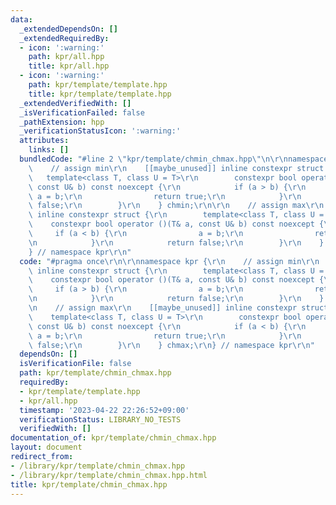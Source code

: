 ```yaml
---
data:
  _extendedDependsOn: []
  _extendedRequiredBy:
  - icon: ':warning:'
    path: kpr/all.hpp
    title: kpr/all.hpp
  - icon: ':warning:'
    path: kpr/template/template.hpp
    title: kpr/template/template.hpp
  _extendedVerifiedWith: []
  _isVerificationFailed: false
  _pathExtension: hpp
  _verificationStatusIcon: ':warning:'
  attributes:
    links: []
  bundledCode: "#line 2 \"kpr/template/chmin_chmax.hpp\"\n\r\nnamespace kpr {\r\n\
    \    // assign min\r\n    [[maybe_unused]] inline constexpr struct {\r\n     \
    \   template<class T, class U = T>\r\n        constexpr bool operator ()(T& a,\
    \ const U& b) const noexcept {\r\n            if (a > b) {\r\n               \
    \ a = b;\r\n                return true;\r\n            }\r\n            return\
    \ false;\r\n        }\r\n    } chmin;\r\n\r\n    // assign max\r\n    [[maybe_unused]]\
    \ inline constexpr struct {\r\n        template<class T, class U = T>\r\n    \
    \    constexpr bool operator ()(T& a, const U& b) const noexcept {\r\n       \
    \     if (a < b) {\r\n                a = b;\r\n                return true;\r\
    \n            }\r\n            return false;\r\n        }\r\n    } chmax;\r\n\
    } // namespace kpr\r\n"
  code: "#pragma once\r\n\r\nnamespace kpr {\r\n    // assign min\r\n    [[maybe_unused]]\
    \ inline constexpr struct {\r\n        template<class T, class U = T>\r\n    \
    \    constexpr bool operator ()(T& a, const U& b) const noexcept {\r\n       \
    \     if (a > b) {\r\n                a = b;\r\n                return true;\r\
    \n            }\r\n            return false;\r\n        }\r\n    } chmin;\r\n\r\
    \n    // assign max\r\n    [[maybe_unused]] inline constexpr struct {\r\n    \
    \    template<class T, class U = T>\r\n        constexpr bool operator ()(T& a,\
    \ const U& b) const noexcept {\r\n            if (a < b) {\r\n               \
    \ a = b;\r\n                return true;\r\n            }\r\n            return\
    \ false;\r\n        }\r\n    } chmax;\r\n} // namespace kpr\r\n"
  dependsOn: []
  isVerificationFile: false
  path: kpr/template/chmin_chmax.hpp
  requiredBy:
  - kpr/template/template.hpp
  - kpr/all.hpp
  timestamp: '2023-04-22 22:26:52+09:00'
  verificationStatus: LIBRARY_NO_TESTS
  verifiedWith: []
documentation_of: kpr/template/chmin_chmax.hpp
layout: document
redirect_from:
- /library/kpr/template/chmin_chmax.hpp
- /library/kpr/template/chmin_chmax.hpp.html
title: kpr/template/chmin_chmax.hpp
---
```

